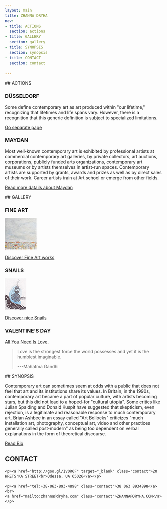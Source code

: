 ```yaml
---
layout: main
title: ZHANNA DRYHA
nav:
- title: ACTIONS
  section: actions
- title: GALLERY
  section: gallery
- title: SYNOPSIS
  section: synopsis
- title: CONTACT
  section: contact
  
---
```


<div class="section" id="actions"/>
## ACTIONS

### DÜSSELDORF

Some define contemporary art as art produced within "our lifetime," recognizing that lifetimes and life spans vary. However, there is a recognition that this generic definition is subject to specialized limitations. 

[Go separate page](./actions/duesseldorf)

### MAYDAN

Most well-known contemporary art is exhibited by professional artists at commercial contemporary art galleries, by private collectors, art auctions, corporations, publicly funded arts organizations, contemporary art museums or by artists themselves in artist-run spaces. Contemporary artists are supported by grants, awards and prizes as well as by direct sales of their work. Career artists train at Art school or emerge from other fields.

[Read more datails about Maydan](./actions/maydan)


<div class="section" id="gallery"/>
## GALLERY

<!--{% include index-slides.html %}-->
### FINE ART

![Fine Art](gallery/fine-art/preview/1.jpg)

[Discover Fine Art works](gallery/fine-art/)


### SNAILS

![Snails](gallery/snails/preview/1.jpg)

[Discover nice Snails](gallery/snails/)


### VALENTINE’S DAY

[All You Need Is Love.](./valentines-day)

> Love is the strongest force the world possesses and yet it is the humblest imaginable.
>
> ---Mahatma Gandhi


<div class="section" id="synopsis"/>
## SYNOPSIS

Contemporary art can sometimes seem at odds with a public that does not feel that art and its institutions share its values. In Britain, in the 1990s, contemporary art became a part of popular culture, with artists becoming stars, but this did not lead to a hoped-for "cultural utopia". Some critics like Julian Spalding and Donald Kuspit have suggested that skepticism, even rejection, is a legitimate and reasonable response to much contemporary art. Brian Ashbee in an essay called "Art Bollocks" criticizes "much installation art, photography, conceptual art, video and other practices generally called post-modern" as being too dependent on verbal explanations in the form of theoretical discourse. 

[Read Bio](./bio)

<div class="section" id="contact"/>

## CONTACT
<div class="contact-wrapper">

	<p><a href="http://goo.gl/IvOR6F" target="_blank" class="contact">20 HRETS'KA STREET<br>Odessa, UA 65026</a></p>

	<p><a href="tel:+38-063-893-4898" class="contact">38 063 8934898</a><br>
	<a href="mailto:zhanna@dryha.com" class="contact">ZHANNA@DRYHA.COM</a></p>

</div>

